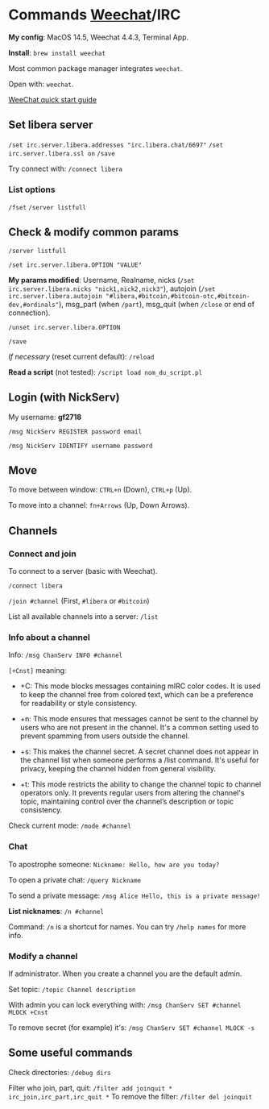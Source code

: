 # Commands [Weechat](weechat.org)/IRC

**My config**: MacOS 14.5, Weechat 4.4.3, Terminal App. 

**Install**: `brew install weechat`

Most common package manager integrates `weechat`.

Open with: `weechat`.

[WeeChat quick start guide](https://weechat.org/files/doc/weechat/stable/weechat_quickstart.en.html)

## Set libera server
`/set irc.server.libera.addresses "irc.libera.chat/6697"`
`/set irc.server.libera.ssl on`
`/save`

Try connect with: `/connect libera`

### List options

`/fset`
`/server listfull`


## Check & modify common params

`/server listfull`

`/set irc.server.libera.OPTION "VALUE"`

**My params modified**: Username, Realname, nicks (`/set irc.server.libera.nicks "nick1,nick2,nick3"`), autojoin (`/set irc.server.libera.autojoin "#libera,#bitcoin,#bitcoin-otc,#bitcoin-dev,#ordinals"`), msg_part (when `/part`), msg_quit (when `/close` or end of connection).

`/unset irc.server.libera.OPTION`

`/save`

*If necessary* (reset current default): `/reload`

**Read a script** (not tested): `/script load nom_du_script.pl`


## Login (with NickServ)

My username: **gf2718**

`/msg NickServ REGISTER password email`

`/msg NickServ IDENTIFY username password`

## Move

To move between window: `CTRL+n` (Down), `CTRL+p` (Up).

To move into a channel: `fn+Arrows` (Up, Down Arrows).


## Channels

### Connect and join

To connect to a server (basic with Weechat).

`/connect libera`

`/join #channel` (First, `#libera` or `#bitcoin`)

List all available channels into a server: `/list`

### Info about a channel 

Info: `/msg ChanServ INFO #channel`

`[+Cnst]` meaning: 

- +C: This mode blocks messages containing mIRC color codes. It is used to keep the channel free from colored text, which can be a preference for readability or style consistency.

- +n: This mode ensures that messages cannot be sent to the channel by users who are not present in the channel. It's a common setting used to prevent spamming from users outside the channel.

- +s: This makes the channel secret. A secret channel does not appear in the channel list when someone performs a /list command. It's useful for privacy, keeping the channel hidden from general visibility.

- +t: This mode restricts the ability to change the channel topic to channel operators only. It prevents regular users from altering the channel's topic, maintaining control over the channel’s description or topic consistency.

Check current mode: `/mode #channel`

### Chat

To apostrophe someone: `Nickname: Hello, how are you today?`

To open a private chat: `/query Nickname`

To send a private message: `/msg Alice Hello, this is a private message!`

**List nicknames**: `/n #channel`

Command: `/n` is a shortcut for names. You can try `/help names` for more info.


### Modify a channel

If administrator. When you create a channel you are the default admin. 

Set topic: `/topic Channel description`

With admin you can lock everything with: `/msg ChanServ SET #channel MLOCK +Cnst`

To remove secret (for example) it's: `/msg ChanServ SET #channel MLOCK -s`

## Some useful commands

Check directories: `/debug dirs`

Filter who join, part, quit: `/filter add joinquit * irc_join,irc_part,irc_quit *`
To remove the filter: `/filter del joinquit`
